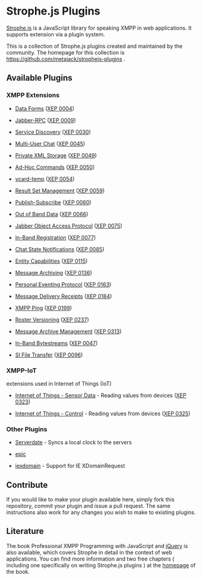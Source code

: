 # Strophe.js Plugins

[Strophe.js](http://code.stanziq.com/strophe) is a JavaScript library for
speaking XMPP in web applications. It supports extension via a plugin system.

This is a collection of Strophe.js plugins created and maintained by the
community. The homepage for this collection is
https://github.com/metajack/strophejs-plugins .

## Available Plugins

### XMPP Extensions

- [Data Forms](/dataforms/)
  ([XEP 0004](http://xmpp.org/extensions/xep-0004.html))

- [Jabber-RPC](/rpc/)
  ([XEP 0009](http://xmpp.org/extensions/xep-0009.html))

- [Service Discovery](/disco/)
  ([XEP 0030](http://xmpp.org/extensions/xep-0030.html))

- [Multi-User Chat](/muc/)
  ([XEP 0045](http://xmpp.org/extensions/xep-0045.html))

- [Private XML Storage](/private/)
  ([XEP 0049](http://xmpp.org/extensions/xep-0049.html))

- [Ad-Hoc Commands](/cmds/)
  ([XEP 0050](http://xmpp.org/extensions/xep-0050.html))

- [vcard-temp](/vcard/)
  ([XEP 0054](http://xmpp.org/extensions/xep-0054.html))

- [Result Set Management](/rsm/)
  ([XEP 0059](http://xmpp.org/extensions/xep-0059.html))

- [Publish-Subscribe](/pubsub/)
  ([XEP 0060](http://xmpp.org/extensions/xep-0060.html))
  
- [Out of Band Data](/outofband/)
  ([XEP 0066](http://xmpp.org/extensions/xep-0066.html))

- [Jabber Object Access Protocol](/joap/)
  ([XEP 0075](http://xmpp.org/extensions/xep-0075.html))

- [In-Band Registration](/register/)
  ([XEP 0077](http://xmpp.org/extensions/xep-0077.html))

- [Chat State Notifications](/chatstates/)
  ([XEP 0085](http://xmpp.org/extensions/xep-0085.html))

- [Entity Capabilities](/caps/)
  ([XEP 0115](http://xmpp.org/extensions/xep-0115.html))

- [Message Archiving](/archive/)
  ([XEP 0136](http://xmpp.org/extensions/xep-0136.html))

- [Personal Eventing Protocol](/pep/)
  ([XEP 0163](http://xmpp.org/extensions/xep-0163.html))

- [Message Delivery Receipts](/receipts/)
  ([XEP 0184](http://xmpp.org/extensions/xep-0184.html))

- [XMPP Ping](/ping/)
  ([XEP 0199](http://xmpp.org/extensions/xep-0199.html))

- [Roster Versioning](/roster/)
  ([XEP 0237](http://xmpp.org/extensions/xep-0237.html))

- [Message Archive Management](/mam/)
  ([XEP 0313](http://xmpp.org/extensions/xep-0313.html))

- [In-Band Bytestreams](/ibb/)
  ([XEP 0047](http://xmpp.org/extensions/xep-0047.html))

- [SI File Transfer](/si-filetransfer/)
  ([XEP 0096](http://xmpp.org/extensions/xep-0096.html))

### XMPP-IoT

extensions used in Internet of Things (IoT) 

- [Internet of Things - Sensor Data](/sensordata/) - Reading values from devices
  ([XEP 0323](http://xmpp.org/extensions/xep-0325.html))
 
- [Internet of Things - Control](/sensordata/) - Reading values from devices
  ([XEP 0325](http://xmpp.org/extensions/xep-0325.html))

### Other Plugins

- [Serverdate](/serverdate/) - Syncs a local clock
  to the servers

- [epic](/epic/)

- [iexdomain](/iexdomain/) - Support for IE
  XDomainRequest

## Contribute

If you would like to make your plugin available here, simply fork this
repository, commit your plugin and issue a pull request.
The same instructions also work for any changes you wish to make to existing
plugins.

## Literature

The book Professional XMPP Programming with JavaScript and
[jQuery](http://jquery.com/) is also available, which covers Strophe in detail
in the context of web applications.
You can find more information and two free chapters ( including one specifically
on writing Strophe.js plugins ) at the [homepage](http://professionalxmpp.com)
of the book.
